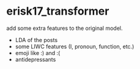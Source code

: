 # erisk17_transformer
add some extra features to the original model.
- LDA of the posts
- some LIWC features (I, pronoun, function, etc.)
- emoji like :) and :(
- antidepressants
